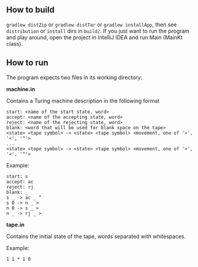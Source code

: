 How to build
----
`gradlew distZip` or `gradlew distTar` or `gradlew installApp`, then see `distribution` or `install` dirs in `build/`.
If you just want to run the program and play around, open the project in IntelliJ IDEA and run Main (MainKt class).

How to run
----
The program expects two files in its working directory:

**machine.in**

Contains a Turing machine description in the following format

    start: <name of the start state, word>
    accept: <name of the accepting state, word>
    reject: <name of the rejecting state, word>
    blank: <word that will be used for blank space on the tape>
    <state> <tape symbol> -> <state> <tape symbol> <movement, one of '>', '<', '^'>
    ...
    <state> <tape symbol> -> <state> <tape symbol> <movement, one of '>', '<', '^'>
    
Example:

    start: s
    accept: ac
    reject: rj
    blank: _
    s _ -> ac _ ^
    s 0 -> n _ >
    n 0 -> s _ >
    n _ -> rj _ >
    
**tape.in**

Contains the initial state of the tape, words separated with whitespaces.

Example:

    1 1 * 1 0
